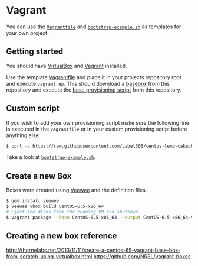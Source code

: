 Vagrant
==============

You can use the [`Vagrantfile`](Vagrantfile) and [`bootstrap-example.sh`](bootstrap-example.sh) as templates for your own project.

Getting started
----

You should have [VirtualBox](https://www.virtualbox.org/) and [Vagrant](http://www.vagrantup.com/) installed.

Use the template [Vagrantfile](Vagrantfile) and place it in your projects repository root and execute `vagrant up`. This should download a [basebox](https://github.com/Label305/centos-lemp-cakephp/releases) from this repository and execute the [base provisioning script](bootstrap/bootstrap.sh) from this repository.

Custom script
----

If you wish to add your own provisioning script make sure the following line is executed in the `Vagrantfile` or in your custom provisioning script before anything else.

```sh
$ curl -s https://raw.githubusercontent.com/Label305/centos-lemp-cakephp/master/vagrant/bootstrap/bootstrap.sh | bash
```

Take a look at [`bootstrap-example.sh`](bootstrap-example.sh).

Create a new Box
--------------

Boxes were created using [Veewee](https://github.com/jedi4ever/veewee) and the definition files.

```sh
$ gem install veewee
$ veewee vbox build CentOS-6.5-x86_64
# Eject the disks from the running VM and shutdown.
$ vagrant package --base CentOS-6.5-x86_64 --output CentOS-6.5-x86_64-v20140311.box
```

Creating a new box reference
-----------

http://thornelabs.net/2013/11/11/create-a-centos-65-vagrant-base-box-from-scratch-using-virtualbox.html
https://github.com/NREL/vagrant-boxes


